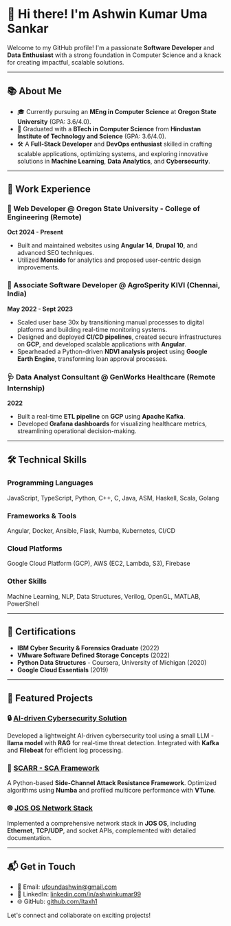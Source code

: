 
# 👋 Hi there! I'm Ashwin Kumar Uma Sankar  
Welcome to my GitHub profile! I'm a passionate **Software Developer** and **Data Enthusiast** with a strong foundation in Computer Science and a knack for creating impactful, scalable solutions.

---

## 📚 **About Me**  
- 🎓 Currently pursuing an **MEng in Computer Science** at **Oregon State University** (GPA: 3.6/4.0).  
- 🏫 Graduated with a **BTech in Computer Science** from **Hindustan Institute of Technology and Science** (GPA: 3.6/4.0).  
- 🛠️ A **Full-Stack Developer** and **DevOps enthusiast** skilled in crafting scalable applications, optimizing systems, and exploring innovative solutions in **Machine Learning**, **Data Analytics**, and **Cybersecurity**.

---

## 💼 **Work Experience**  
### 🌟 Web Developer @ Oregon State University - College of Engineering (Remote)  
**Oct 2024 - Present**  
- Built and maintained websites using **Angular 14**, **Drupal 10**, and advanced SEO techniques.  
- Utilized **Monsido** for analytics and proposed user-centric design improvements.

### 🚀 Associate Software Developer @ AgroSperity KIVI (Chennai, India)  
**May 2022 - Sept 2023**  
- Scaled user base 30x by transitioning manual processes to digital platforms and building real-time monitoring systems.  
- Designed and deployed **CI/CD pipelines**, created secure infrastructures on **GCP**, and developed scalable applications with **Angular**.  
- Spearheaded a Python-driven **NDVI analysis project** using **Google Earth Engine**, transforming loan approval processes.

### 🩺 Data Analyst Consultant @ GenWorks Healthcare (Remote Internship)  
**2022**  
- Built a real-time **ETL pipeline** on **GCP** using **Apache Kafka**.  
- Developed **Grafana dashboards** for visualizing healthcare metrics, streamlining operational decision-making.

---

## 🛠️ **Technical Skills**  
### Programming Languages  
JavaScript, TypeScript, Python, C++, C, Java, ASM, Haskell, Scala, Golang  

### Frameworks & Tools  
Angular, Docker, Ansible, Flask, Numba, Kubernetes, CI/CD  

### Cloud Platforms  
Google Cloud Platform (GCP), AWS (EC2, Lambda, S3), Firebase  

### Other Skills  
Machine Learning, NLP, Data Structures, Verilog, OpenGL, MATLAB, PowerShell  

---

## 🎯 **Certifications**  
- **IBM Cyber Security & Forensics Graduate** (2022)  
- **VMware Software Defined Storage Concepts** (2022)  
- **Python Data Structures** - Coursera, University of Michigan (2020)  
- **Google Cloud Essentials** (2019)  

---

## 🚀 **Featured Projects**  
### 🔒 [AI-driven Cybersecurity Solution](#)  
Developed a lightweight AI-driven cybersecurity tool using a small LLM - **llama model** with **RAG** for real-time threat detection. Integrated with **Kafka** and **Filebeat** for efficient log processing.  

### 🧠 [SCARR - SCA Framework](#)  
A Python-based **Side-Channel Attack Resistance Framework**. Optimized algorithms using **Numba** and profiled multicore performance with **VTune**.  

### 🌐 [JOS OS Network Stack](#)  
Implemented a comprehensive network stack in **JOS OS**, including **Ethernet**, **TCP/UDP**, and socket APIs, complemented with detailed documentation.  

---

## 📬 **Get in Touch**  
- 📧 Email: [ufoundashwin@gmail.com](mailto:ufoundashwin@gmail.com)  
- 💼 LinkedIn: [linkedin.com/in/ashwinkumar99](https://linkedin.com/in/ashwinkumar99)  
- 🌐 GitHub: [github.com/Itaxh1](https://github.com/Itaxh1)  

Let's connect and collaborate on exciting projects!
